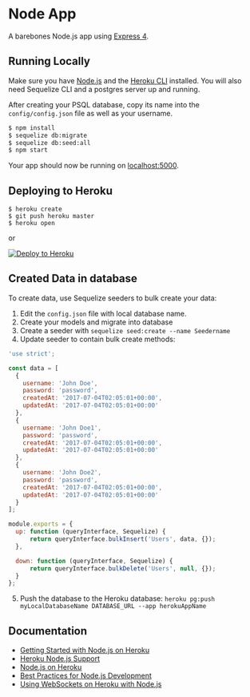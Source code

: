 # Node App

A barebones Node.js app using [Express 4](http://expressjs.com/).

## Running Locally

Make sure you have [Node.js](http://nodejs.org/) and the [Heroku CLI](https://cli.heroku.com/) installed. You will also need Sequelize CLI and a postgres server up and running.

After creating your PSQL database, copy its name into the `config/config.json` file as well as your username.

```sh
$ npm install
$ sequelize db:migrate
$ sequelize db:seed:all
$ npm start
```

Your app should now be running on [localhost:5000](http://localhost:5000/).

## Deploying to Heroku

```
$ heroku create
$ git push heroku master
$ heroku open
```
or

[![Deploy to Heroku](https://www.herokucdn.com/deploy/button.png)](https://heroku.com/deploy)


## Created Data in database

To create data, use Sequelize seeders to bulk create your data:

1. Edit the `config.json` file with local database name.
2. Create your models and migrate into database
3. Create a seeder with `sequelize seed:create --name Seedername`
4. Update seeder to contain bulk create methods:

```js
'use strict';

const data = [
  {
    username: 'John Doe',
    password: 'password',
    createdAt: '2017-07-04T02:05:01+00:00',
    updatedAt: '2017-07-04T02:05:01+00:00'
  },
  {
    username: 'John Doe1',
    password: 'password',
    createdAt: '2017-07-04T02:05:01+00:00',
    updatedAt: '2017-07-04T02:05:01+00:00'
  },
  {
    username: 'John Doe2',
    password: 'password',
    createdAt: '2017-07-04T02:05:01+00:00',
    updatedAt: '2017-07-04T02:05:01+00:00'
  }
];

module.exports = {
  up: function (queryInterface, Sequelize) {
      return queryInterface.bulkInsert('Users', data, {});
  },

  down: function (queryInterface, Sequelize) {
      return queryInterface.bulkDelete('Users', null, {});
  }
};

```
5. Push the database to the Heroku database: `heroku pg:push myLocalDatabaseName DATABASE_URL --app herokuAppName`

## Documentation

- [Getting Started with Node.js on Heroku](https://devcenter.heroku.com/articles/getting-started-with-nodejs)
- [Heroku Node.js Support](https://devcenter.heroku.com/articles/nodejs-support)
- [Node.js on Heroku](https://devcenter.heroku.com/categories/nodejs)
- [Best Practices for Node.js Development](https://devcenter.heroku.com/articles/node-best-practices)
- [Using WebSockets on Heroku with Node.js](https://devcenter.heroku.com/articles/node-websockets)
